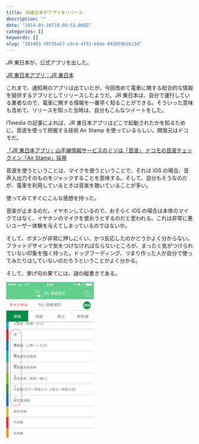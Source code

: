 ```yaml
---
title: JR東日本がアプリをリリース
description: ""
date: "2014-03-10T10:08:53.000Z"
categories: []
keywords: []
slug: "201403-49735a57-c9c4-4f53-b9de-943859b2613d"
---
```


JR 東日本が、公式アプリを出した。

[JR 東日本アプリ：JR 東日本](http://www.jreast-app.jp/)

これまで、通知用のアプリは出ていたが、今回改めて電車に関する総合的な情報を提供するアプリとしてリリースしたようだ。JR 東日本は、自分で運行している業者なので、電車に関する情報を一番早く知ることができる。そういった意味も含めて、リリースを知った当時は、自分もこんなツイートをした。

ITmedia の記事によれば、JR 東日本アプリはどこで起動されたかを知るために、音波を使って把握する技術 Air Stamp を使っているらしい。開発元はドコモだ。

[「JR 東日本アプリ」山手線情報サービスのミソは「音波」 ドコモの音波チェックイン「Air Stamp」採用](http://www.itmedia.co.jp/news/articles/1403/05/news071.html)

音波を使うということは、マイクを使うということで、それは iOS の場合、音声入出力そのものをジャックすることを意味する。そして、自分もそうなのだが、電車を利用しているときは音楽を聴いていることが多い。

使ってみてすぐにこんな感想を持った。

音楽が止まるのだ。イヤホンしているので、おそらく iOS の場合は本体のマイクではなく、イヤホンのマイクを使おうとするのだと思われる。これは非常に悪いユーザー体験を与えてしまっているのではないか。

そして、ボタンが非常に押しにくい、かつ反応したのかどうかよく分からない。フラットデザインで気をつけなければならないところが、まったく気がつけられていない印象を強く持った。ドッグフーディング、つまり作った人が自分で使ってみたりはしていないのだろうということがよく分かる。

そして、挙げ句の果てには、謎の縦書きである。

![](0__qy0jlTaSPsf0__XxW.png)
